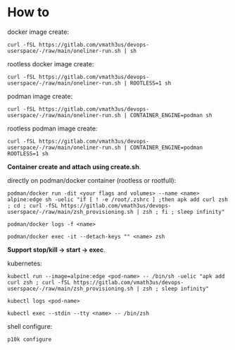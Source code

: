 # How to

docker image create:

    curl -fSL https://gitlab.com/vmath3us/devops-userspace/-/raw/main/oneliner-run.sh | sh

rootless docker image create:
    
    curl -fSL https://gitlab.com/vmath3us/devops-userspace/-/raw/main/oneliner-run.sh | ROOTLESS=1 sh

podman image create:
    
    curl -fSL https://gitlab.com/vmath3us/devops-userspace/-/raw/main/oneliner-run.sh | CONTAINER_ENGINE=podman sh

rootless podman image create:
    
    curl -fSL https://gitlab.com/vmath3us/devops-userspace/-/raw/main/oneliner-run.sh | CONTAINER_ENGINE=podman ROOTLESS=1 sh

**Container create and attach using create.sh**.


directly on podman/docker container (rootless or rootfull):

    podman/docker run -dit <your flags and volumes> --name <name> alpine:edge sh -uelic "if [ ! -e /root/.zshrc ] ;then apk add curl zsh ; cd ; curl -fSL https://gitlab.com/vmath3us/devops-userspace/-/raw/main/zsh_provisioning.sh | zsh ; fi ; sleep infinity"

    podman/docker logs -f <name>

    podman/docker exec -it --detach-keys "" <name> zsh

**Support stop/kill -> start -> exec**.

kubernetes:

    kubectl run --image=alpine:edge <pod-name> -- /bin/sh -uelic "apk add curl zsh ; curl -fSL https://gitlab.com/vmath3us/devops-userspace/-/raw/main/zsh_provisioning.sh | zsh ; sleep infinity"

    kubectl logs <pod-name>

    kubectl exec --stdin --tty <name> -- /bin/zsh


shell configure:

    p10k configure
